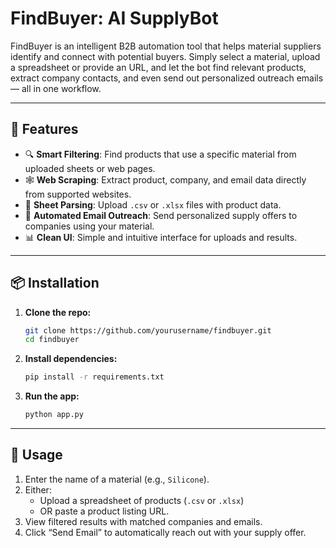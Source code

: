 # FindBuyer: AI SupplyBot

FindBuyer is an intelligent B2B automation tool that helps material suppliers identify and connect with potential buyers. Simply select a material, upload a spreadsheet or provide an URL, and let the bot find relevant products, extract company contacts, and even send out personalized outreach emails — all in one workflow.

---

## 🚀 Features

- 🔍 **Smart Filtering**: Find products that use a specific material from uploaded sheets or web pages.
- 🕸️ **Web Scraping**: Extract product, company, and email data directly from supported websites.
- 📄 **Sheet Parsing**: Upload `.csv` or `.xlsx` files with product data.
- 📧 **Automated Email Outreach**: Send personalized supply offers to companies using your material.
- 📊 **Clean UI**: Simple and intuitive interface for uploads and results.

---

## 📦 Installation

1. **Clone the repo:**
   ```bash
   git clone https://github.com/yourusername/findbuyer.git
   cd findbuyer

2. **Install dependencies:**
   ```bash
   pip install -r requirements.txt
3. **Run the app:**
   ```bash
   python app.py

---

## 🧪 Usage

1. Enter the name of a material (e.g., `Silicone`).
2. Either:
   - Upload a spreadsheet of products (`.csv` or `.xlsx`)
   - OR paste a product listing URL.
3. View filtered results with matched companies and emails.
4. Click “Send Email” to automatically reach out with your supply offer.
